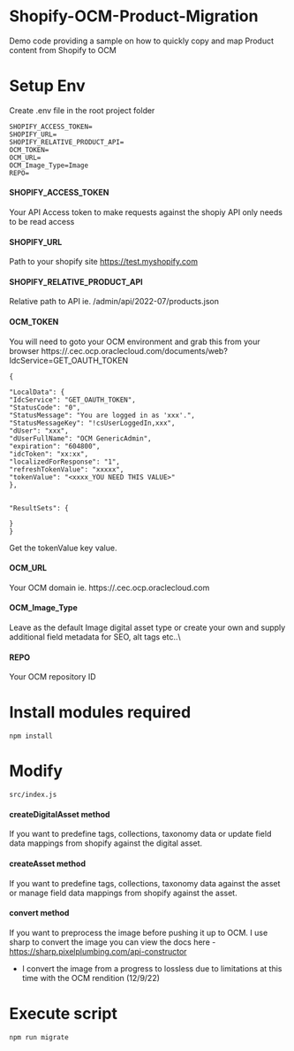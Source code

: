 # Shopify-OCM-Product-Migration
Demo code providing a sample on how to quickly copy and map Product content from Shopify to OCM

# Setup Env
Create .env file in the root project folder
```
SHOPIFY_ACCESS_TOKEN=
SHOPIFY_URL=
SHOPIFY_RELATIVE_PRODUCT_API=
OCM_TOKEN=
OCM_URL=
OCM_Image_Type=Image
REPO=
```

#### SHOPIFY_ACCESS_TOKEN
Your API Access token to make requests against the shopiy API only needs to be read access

#### SHOPIFY_URL
Path to your shopify site https://test.myshopify.com

#### SHOPIFY_RELATIVE_PRODUCT_API
Relative path to API ie. /admin/api/2022-07/products.json

#### OCM_TOKEN
You will need to goto your OCM environment and grab this from your browser
https://<instanceName>.cec.ocp.oraclecloud.com/documents/web?IdcService=GET_OAUTH_TOKEN

```
{

"LocalData": {
"IdcService": "GET_OAUTH_TOKEN",
"StatusCode": "0",
"StatusMessage": "You are logged in as 'xxx'.",
"StatusMessageKey": "!csUserLoggedIn,xxx",
"dUser": "xxx",
"dUserFullName": "OCM GenericAdmin",
"expiration": "604800",
"idcToken": "xx:xx",
"localizedForResponse": "1",
"refreshTokenValue": "xxxxx",
"tokenValue": "<xxxx_YOU NEED THIS VALUE>"
},


"ResultSets": {

}
}
```
Get the tokenValue key value.

#### OCM_URL
Your OCM domain ie. https://<instanceName>.cec.ocp.oraclecloud.com

#### OCM_Image_Type
Leave as the default Image digital asset type or create your own and supply additional field metadata for SEO, alt tags etc..\

#### REPO
Your OCM repository ID 

# Install modules required
```
npm install
```
# Modify
```
src/index.js
```
#### createDigitalAsset method
If you want to predefine tags, collections, taxonomy data or update field data mappings from shopify against the digital asset.

#### createAsset method
If you want to predefine tags, collections, taxonomy data against the asset or manage field data mappings from shopify against the asset.

#### convert method
If you want to preprocess the image before pushing it up to OCM.
I use sharp to convert the image you can view the docs here - https://sharp.pixelplumbing.com/api-constructor
- I convert the image from a progress to lossless due to limitations at this time with the OCM rendition (12/9/22) 


# Execute script
```
npm run migrate
```
